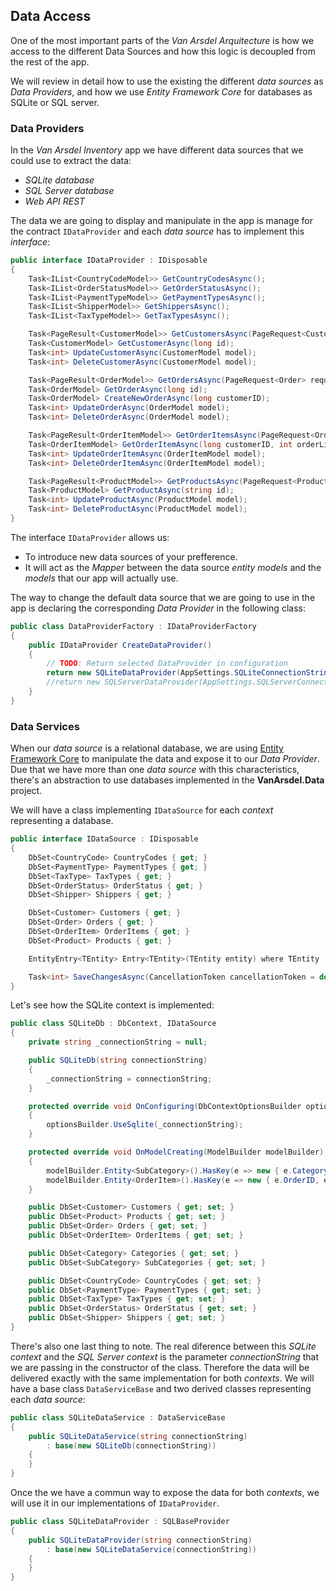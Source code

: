 ## Data Access

One of the most important parts of the *Van Arsdel Arquitecture* is how we access to the different Data Sources and how this logic is decoupled from the rest of the app.

We will review in detail how to use the existing the different *data sources* as *Data Providers*, and how we use *Entity Framework Core* for databases as SQLite or SQL server.

### Data Providers

In the *Van Arsdel Inventory* app we have different data sources that we could use to extract the data:

- *SQLite database*
- *SQL Server database*
- *Web API REST*

The data we are going to display and manipulate in the app is manage for the contract `IDataProvider` and each *data source* has to implement this *interface*:

```c#
public interface IDataProvider : IDisposable
{
    Task<IList<CountryCodeModel>> GetCountryCodesAsync();
    Task<IList<OrderStatusModel>> GetOrderStatusAsync();
    Task<IList<PaymentTypeModel>> GetPaymentTypesAsync();
    Task<IList<ShipperModel>> GetShippersAsync();
    Task<IList<TaxTypeModel>> GetTaxTypesAsync();

    Task<PageResult<CustomerModel>> GetCustomersAsync(PageRequest<Customer> request);
    Task<CustomerModel> GetCustomerAsync(long id);
    Task<int> UpdateCustomerAsync(CustomerModel model);
    Task<int> DeleteCustomerAsync(CustomerModel model);

    Task<PageResult<OrderModel>> GetOrdersAsync(PageRequest<Order> request);
    Task<OrderModel> GetOrderAsync(long id);
    Task<OrderModel> CreateNewOrderAsync(long customerID);
    Task<int> UpdateOrderAsync(OrderModel model);
    Task<int> DeleteOrderAsync(OrderModel model);

    Task<PageResult<OrderItemModel>> GetOrderItemsAsync(PageRequest<OrderItem> request);
    Task<OrderItemModel> GetOrderItemAsync(long customerID, int orderLine);
    Task<int> UpdateOrderItemAsync(OrderItemModel model);
    Task<int> DeleteOrderItemAsync(OrderItemModel model);

    Task<PageResult<ProductModel>> GetProductsAsync(PageRequest<Product> request);
    Task<ProductModel> GetProductAsync(string id);
    Task<int> UpdateProductAsync(ProductModel model);
    Task<int> DeleteProductAsync(ProductModel model);
}
```

The interface `IDataProvider` allows us:

- To introduce new data sources of your prefference.
- It will act as the *Mapper* between the data source *entity models* and the *models* that our app will actually use. 

The way to change the default data source that we are going to use in the app is declaring the corresponding *Data Provider* in the following class:

```c#
public class DataProviderFactory : IDataProviderFactory
{
    public IDataProvider CreateDataProvider()
    {
        // TODO: Return selected DataProvider in configuration
        return new SQLiteDataProvider(AppSettings.SQLiteConnectionString);
        //return new SQLServerDataProvider(AppSettings.SQLServerConnectionString);
    }
}
```

### Data Services

When our *data source* is a relational database, we are using [Entity Framework Core](dataaccess.md) to manipulate the data and expose it to our *Data Provider*. Due that we have more than one *data source* with this characteristics, there's an abstraction to use databases implemented in the **VanArsdel.Data** project.

We will have a class implementing `IDataSource` for each *context* representing a database.

```c#
public interface IDataSource : IDisposable
{
    DbSet<CountryCode> CountryCodes { get; }
    DbSet<PaymentType> PaymentTypes { get; }
    DbSet<TaxType> TaxTypes { get; }
    DbSet<OrderStatus> OrderStatus { get; }
    DbSet<Shipper> Shippers { get; }

    DbSet<Customer> Customers { get; }
    DbSet<Order> Orders { get; }
    DbSet<OrderItem> OrderItems { get; }
    DbSet<Product> Products { get; }

    EntityEntry<TEntity> Entry<TEntity>(TEntity entity) where TEntity : class;

    Task<int> SaveChangesAsync(CancellationToken cancellationToken = default(CancellationToken));
}
``` 

Let's see how the SQLite context is implemented:

```c#
public class SQLiteDb : DbContext, IDataSource
{
    private string _connectionString = null;

    public SQLiteDb(string connectionString)
    {
        _connectionString = connectionString;
    }

    protected override void OnConfiguring(DbContextOptionsBuilder optionsBuilder)
    {
        optionsBuilder.UseSqlite(_connectionString);
    }

    protected override void OnModelCreating(ModelBuilder modelBuilder)
    {
        modelBuilder.Entity<SubCategory>().HasKey(e => new { e.CategoryID, e.SubCategoryID });
        modelBuilder.Entity<OrderItem>().HasKey(e => new { e.OrderID, e.OrderLine });
    }

    public DbSet<Customer> Customers { get; set; }
    public DbSet<Product> Products { get; set; }
    public DbSet<Order> Orders { get; set; }
    public DbSet<OrderItem> OrderItems { get; set; }

    public DbSet<Category> Categories { get; set; }
    public DbSet<SubCategory> SubCategories { get; set; }

    public DbSet<CountryCode> CountryCodes { get; set; }
    public DbSet<PaymentType> PaymentTypes { get; set; }
    public DbSet<TaxType> TaxTypes { get; set; }
    public DbSet<OrderStatus> OrderStatus { get; set; }
    public DbSet<Shipper> Shippers { get; set; }
}
```

There's also one last thing to note. The real diference between this *SQLite context* and the *SQL Server context* is the parameter *connectionString* that we are passing in the constructor of the class. Therefore the data will be delivered exactly with the same implementation for both *contexts*. We will have a base class `DataServiceBase` and two derived classes representing each *data source*:

```c#
public class SQLiteDataService : DataServiceBase
{
    public SQLiteDataService(string connectionString)
        : base(new SQLiteDb(connectionString))
    {
    }
}
```

Once the we have a commun way to expose the data for both *contexts*, we will use it in our implementations of `IDataProvider`.

```c#
public class SQLiteDataProvider : SQLBaseProvider
{
    public SQLiteDataProvider(string connectionString)
        : base(new SQLiteDataService(connectionString))
    {
    }
}
```